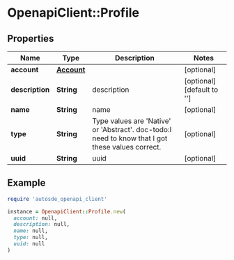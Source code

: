 # OpenapiClient::Profile

## Properties

| Name | Type | Description | Notes |
| ---- | ---- | ----------- | ----- |
| **account** | [**Account**](Account.md) |  | [optional] |
| **description** | **String** | description | [optional][default to &#39;&#39;] |
| **name** | **String** | name | [optional] |
| **type** | **String** | Type values are &#39;Native&#39; or &#39;Abstract&#39;. doc-todo:I need to know that I got these values correct. | [optional] |
| **uuid** | **String** | uuid | [optional] |

## Example

```ruby
require 'autosde_openapi_client'

instance = OpenapiClient::Profile.new(
  account: null,
  description: null,
  name: null,
  type: null,
  uuid: null
)
```

